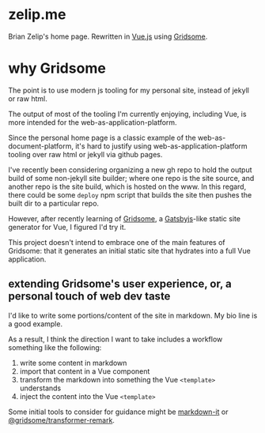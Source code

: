 # zelip.me

Brian Zelip's home page. Rewritten in [Vue.js](https://github.com/vuejs/vue) using [Gridsome](https://github.com/gridsome/gridsome).

# why Gridsome

The point is to use modern js tooling for my personal site, instead of jekyll or raw html.

The output of most of the tooling I'm currently enjoying, including Vue, is more intended for the web-as-application-platform.

Since the personal home page is a classic example of the web-as-document-platform, it's hard to justify using web-as-application-platform tooling over raw html or jekyll via github pages.

I've recently been considering organizing a new gh repo to hold the output build of some non-jekyll site builder; where one repo is the site source, and another repo is the site build, which is hosted on the www. In this regard, there could be some `deploy` npm script that builds the site then pushes the built dir to a particular repo.

However, after recently learning of [Gridsome](https://gridsome.org), a [Gatsbyjs](https://gatsbyjs.org)-like static site generator for Vue, I figured I'd try it.

This project doesn't intend to embrace one of the main features of Gridsome: that it generates an initial static site that hydrates into a full Vue application.

## extending Gridsome's user experience, or, a personal touch of web dev taste

I'd like to write some portions/content of the site in markdown. My bio line is a good example.

As a result, I think the direction I want to take includes a workflow something like the following:

1. write some content in markdown
2. import that content in a Vue component
3. transform the markdown into something the Vue `<template>` understands
4. inject the content into the Vue `<template>`

Some initial tools to consider for guidance might be [markdown-it](https://github.com/markdown-it/markdown-it) or [@gridsome/transformer-remark](https://gridsome.org/plugins/@gridsome/transformer-remark).
